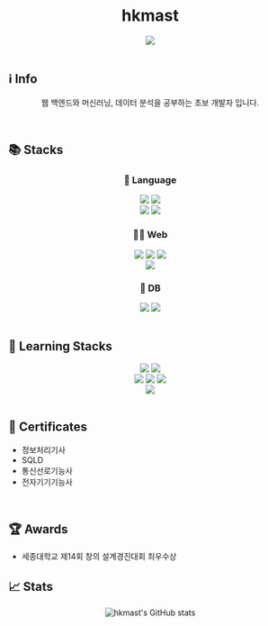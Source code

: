 <div align="center">

# hkmast 

</div>
 

<div align="center">
<a href="https://hits.seeyoufarm.com"><img src="https://hits.seeyoufarm.com/api/count/incr/badge.svg?url=https%3A%2F%2Fgithub.com%2Fhkmast%2F&count_bg=%2379C83D&title_bg=%23555555&icon=python.svg&icon_color=%23E7E7E7&title=hits&edge_flat=false"/></a>

</div>
<br>

## ℹ︎ Info

<div align="center">
 
웹 백엔드와 머신러닝, 데이터 분석을 공부하는 초보 개발자 입니다.
 
</div>
<br>

## 📚 Stacks

<div align="center">
 
  ### 📜 Language
  <img src="https://img.shields.io/badge/C-A8B9CC?style=for-the-badge&logo=C&logoColor=white"/>
  <img src="https://img.shields.io/badge/c++-00599C?style=for-the-badge&logo=c%2B%2B&logoColor=white">
  <br>
  <img src="https://img.shields.io/badge/PYTHON-3776AB?style=for-the-badge&logo=python&logoColor=white"/>
  <img src="https://img.shields.io/badge/java-007396?style=for-the-badge&logo=java&logoColor=white"/>

  ### 🧑‍💻 Web
  <img src="https://img.shields.io/badge/html5-E34F26?style=for-the-badge&logo=html5&logoColor=white"/>
  <img src="https://img.shields.io/badge/css-1572B6?style=for-the-badge&logo=css3&logoColor=white"/>
  <img src="https://img.shields.io/badge/javascript-F7DF1E?style=for-the-badge&logo=javascript&logoColor=black"/>
  <br>
  <img src="https://img.shields.io/badge/flask-000000?style=for-the-badge&logo=flask&logoColor=white"/>
  
  ### 💾 DB
  <img src="https://img.shields.io/badge/mysql-4479A1?style=for-the-badge&logo=mysql&logoColor=white"/>
  <img src="https://img.shields.io/badge/mariaDB-003545?style=for-the-badge&logo=mariaDB&logoColor=white"/>
 
</div> 
<br>
  
## 📖 Learning Stacks
<div align="center">
 
  <img src="https://img.shields.io/badge/linux-FCC624?style=for-the-badge&logo=linux&logoColor=black"/>
  <img src="https://img.shields.io/badge/Docker-2496ED?style=for-the-badge&logo=Docker&logoColor=white"/>
  <br> 
  <img src="https://img.shields.io/badge/django-092E20?style=for-the-badge&logo=django&logoColor=white"/>
  <img src="https://img.shields.io/badge/spring-6DB33F?style=for-the-badge&logo=spring&logoColor=white"/>
  <img src="https://img.shields.io/badge/springboot-6DB33F?style=for-the-badge&logo=springboot&logoColor=white"/>
  <br>
  <img src="https://img.shields.io/badge/amazonaws-232F3E?style=for-the-badge&logo=amazonaws&logoColor=white"/>
 
</div>
<br>

## 🪪 Certificates
- 정보처리기사
- SQLD
- 통신선로기능사
- 전자기기기능사

<br>

## 🏆 Awards
- 세종대학교 제14회 창의 설계경진대회 최우수상


## 📈 Stats

<div align="center">
 
![hkmast's GitHub stats](https://github-readme-stats.vercel.app/api?username=hkmast&show_icons=true&theme=dracula)
 
</div>
